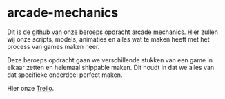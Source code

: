 # arcade-mechanics

Dit is de github van onze beroeps opdracht arcade mechanics. Hier zullen wij onze scripts, models, animaties en alles wat te maken heeft met het process van games maken neer.

Deze beroeps opdracht gaan we verschillende stukken van een game in elkaar zetten en helemaal shippable maken. Dit houdt in dat we alles van dat specifieke onderdeel perfect maken.

Hier onze [Trello](https://trello.com/b/xzztdBU0/kishanenrut).
